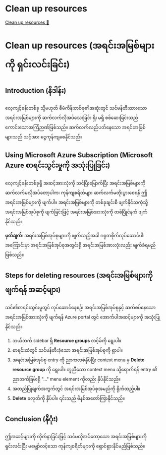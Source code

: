 # Clean up resources

[Clean up resources 🔗](https://www.coursera.org/learn/cybersecurity-tools-and-technologies/supplement/BvSzx/clean-up-resources)

# Clean up resources (အရင်းအမြစ်များကို ရှင်းလင်းခြင်း)

## Introduction (နိဒါန်း)

လေ့ကျင့်ခန်းတစ်ခု သို့မဟုတ် စီမံကိန်းတစ်ခု၏အဆုံးတွင် သင်ဖန်တီးထားသော အရင်းအမြစ်များကို ဆက်လက်လိုအပ်သေးခြင်း ရှိ၊ မရှိ စစ်ဆေးခြင်းသည် ကောင်းသောအကြံဉာဏ်ဖြစ်သည်။ ဆက်လက်လည်ပတ်နေသော အရင်းအမြစ်များသည် သင့်အား ငွေကုန်ကျစေနိုင်သည်။

## Using Microsoft Azure Subscription (Microsoft Azure စာရင်းသွင်းမှုကို အသုံးပြုခြင်း)

လေ့ကျင့်ခန်းတစ်ခုရှိ အဆင့်အားလုံးကို သင်ပြီးမြောက်ပြီး အရင်းအမြစ်များကို ဆက်လက်မလိုအပ်တော့ပါက၊ ကုန်ကျစရိတ်များ ဆက်လက်မတိုးပွားစေရန် ဤအရင်းအမြစ်များကို ဖျက်ပါ။ အရင်းအမြစ်များကို တစ်ခုချင်းစီ ဖျက်နိုင်သကဲ့သို့ အရင်းအမြစ်အုပ်စုကို ဖျက်ခြင်းဖြင့် အရင်းအမြစ်အားလုံးကို တစ်ပြိုင်နက် ဖျက်နိုင်သည်။

**မှတ်ချက်**: အရင်းအမြစ်အုပ်စုများကို ဖျက်သည့်အခါ ဂရုတစိုက်လုပ်ဆောင်ပါ၊ အကြောင်းမှာ အရင်းအမြစ်အုပ်စုအတွင်းရှိ အရင်းအမြစ်အားလုံးလည်း ဖျက်ခံရမည်ဖြစ်သည်။

## Steps for deleting resources (အရင်းအမြစ်များကို ဖျက်ရန် အဆင့်များ)

သင်၏စာရင်းသွင်းမှုတွင် လုပ်ဆောင်နေစဉ်၊ အရင်းအမြစ်အုပ်စုနှင့် ဆက်စပ်နေသော အရင်းအမြစ်အားလုံးကို ဖျက်ရန် Azure portal တွင် အောက်ပါအဆင့်များကို အသုံးပြုနိုင်သည်။

1. ဘယ်ဘက် sidebar ရှိ **Resource groups** လင့်ခ်ကို ရွေးပါ။
2. စာရင်းထဲတွင် သင်ဖန်တီးခဲ့သော အရင်းအမြစ်အုပ်စုကို ရှာပါ။
3. အရင်းအမြစ်အုပ်စု entry ကို ညာကလစ်နှိပ်ပြီး context menu မှ **Delete resource group** ကို ရွေးပါ။ တူညီသော context menu သို့ရောက်ရန် entry ၏ ညာဘက်ခြမ်းရှိ "..." menu element ကိုလည်း နှိပ်နိုင်သည်။
4. အတည်ပြုချက်အကွက်တွင် အရင်းအမြစ်အုပ်စုအမည်ကို ရိုက်ထည့်ပါ။
5. **Delete** ခလုတ်ကို နှိပ်ပါ။ ၎င်းသည် မိနစ်အတော်ကြာနိုင်သည်။

## Conclusion (နိဂုံး)

ဤအဆင့်များကို လိုက်နာခြင်းဖြင့် သင်မလိုအပ်တော့သော အရင်းအမြစ်များကို ရှင်းလင်းပြီး မမျှော်လင့်သော ကုန်ကျစရိတ်များကို ရှောင်ရှားနိုင်မည်ဖြစ်သည်။
